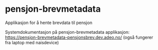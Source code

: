 # pensjon-brevmetadata
Applikasjon for å hente brevdata til pensjon

Systemdokumentasjon på pensjon-brevmetadata applikasjon: https://pensjon-brevmetadata-pensjonsbrev.dev.adeo.no/ (også fungerer fra laptop med naisdevice)
